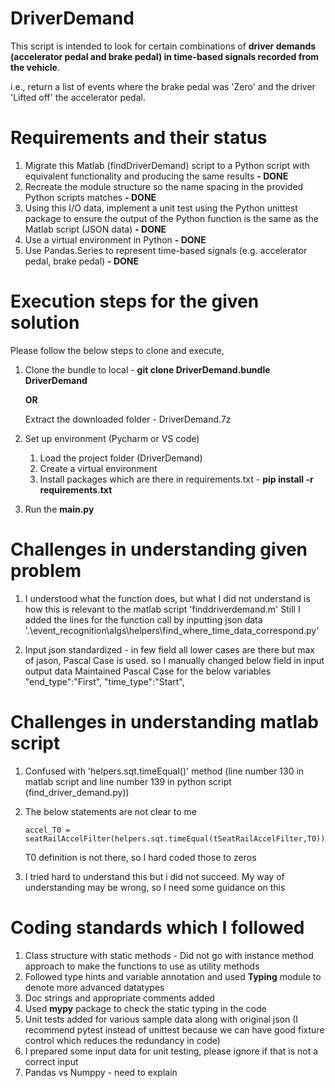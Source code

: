 # DriverDemand

This script is intended to look for certain combinations of 
      **driver demands (accelerator pedal and brake pedal) in time-based signals recorded from the vehicle**.

i.e., return a list of events where the brake pedal was 'Zero' and the driver 'Lifted off' the accelerator pedal.

# **Requirements and their status**
1. Migrate this Matlab (findDriverDemand) script to a Python script with equivalent functionality and producing the same results **- DONE**
2. Recreate the module structure so the name spacing in the provided Python scripts matches **- DONE**
3. Using this I/O data, implement a unit test using the Python unittest package to ensure the output of the 
   Python function is the same as the Matlab script (JSON data) **- DONE**
4. Use a virtual environment in Python **- DONE**
5. Use Pandas.Series to represent time-based signals (e.g. accelerator pedal, brake pedal)  **- DONE**

# **Execution steps for the given solution**

Please follow the below steps to clone and execute,
1. Clone the bundle to local -  **git clone DriverDemand.bundle DriverDemand** 
     
    **OR**

    Extract the downloaded folder - DriverDemand.7z
    
4. Set up environment (Pycharm or VS code)
    1. Load the project folder (DriverDemand) 
    2. Create a virtual environment
    3. Install packages which are there in requirements.txt - **pip install -r requirements.txt**
  
5. Run the **main.py**

# **Challenges in understanding given problem**

1. I understood what the function does, but what I did not understand is how this is relevant to the matlab script 'finddriverdemand.m'
   Still I added the lines for the function call by inputting json data
   '.\event_recognition\algs\helpers\find_where_time_data_correspond.py' 

2. Input json standardized - in few field all lower cases are there but max of jason, Pascal Case is used. so I manually changed below field in input output data
   Maintained Pascal Case for the below variables
   "end_type":"First",
   "time_type":"Start",

# **Challenges in understanding matlab script**

1. Confused with 'helpers.sqt.timeEqual()' method (line number 130 in matlab script and line number 139 in python script (find_driver_demand.py))

2. The below statements are not clear to me
   
       accel_T0 = seatRailAccelFilter(helpers.sqt.timeEqual(tSeatRailAccelFilter,T0));
   T0 definition is not there, so I hard coded those to zeros
   
3. I tried hard to understand this but i did not succeed. My way of understanding may be wrong, so I need some guidance on this


# **Coding standards which I followed**

1. Class structure with static methods - Did not go with instance method approach to make the functions to use as utility methods
2. Followed type hints and variable annotation and used **Typing** module to denote more advanced datatypes
3. Doc strings and appropriate comments added
4. Used **mypy** package to check the static typing in the code
5. Unit tests added for various sample data along with original json (I recommend pytest instead of unittest because we can have good fixture control which reduces the redundancy in code)
6. I prepared some input data for unit testing, please ignore if that is not a correct input
7. Pandas vs Numppy - need to explain
